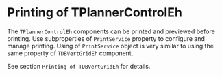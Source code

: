 # Printing of TPlannerControlEh


The `TPlannerControlEh` components can be printed and previewed before printing.
Use subproperties of `PrintService`  property  to configure and manage printing.
Using of `PrintService` object is very similar to using the same property of `TDBVertGridEh` component. 

See section `Printing of TDBVertGridEh` for details.

